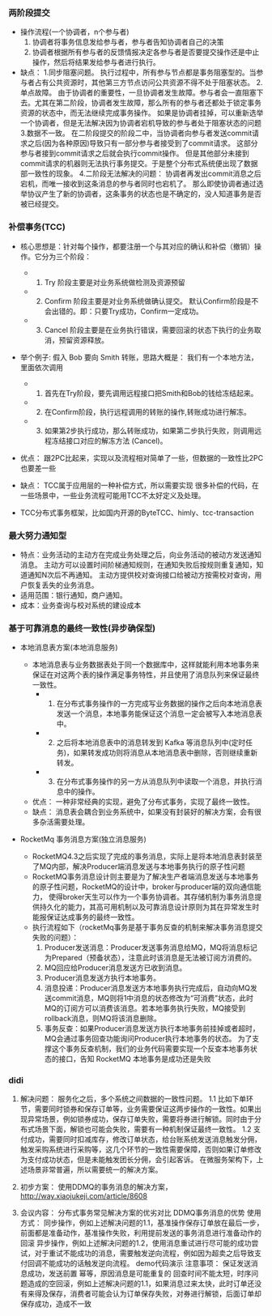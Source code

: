 ### 两阶段提交
- 操作流程(一个协调者，n个参与者)
  1. 协调者将事务信息发给参与者，参与者告知协调者自己的决策
  2. 协调者根据所有参与者的反馈情报决定各参与者是否要提交操作还是中止操作，然后将结果发给参与者进行执行。
- 缺点：
1.同步阻塞问题。
   执行过程中，所有参与节点都是事务阻塞型的。当参与者占有公共资源时，其他第三方节点访问公共资源不得不处于阻塞状态。
2.单点故障。
   由于协调者的重要性，一旦协调者发生故障。参与者会一直阻塞下去。尤其在第二阶段，协调者发生故障，那么所有的参与者还都处于锁定事务资源的状态中，而无法继续完成事务操作。
   如果是协调者挂掉，可以重新选举一个协调者，但是无法解决因为协调者宕机导致的参与者处于阻塞状态的问题
3.数据不一致。
   在二阶段提交的阶段二中，当协调者向参与者发送commit请求之后(因为各种原因)导致只有一部分参与者接受到了commit请求。
   这部分参与者接到commit请求之后就会执行commit操作。
   但是其他部分未接到commit请求的机器则无法执行事务提交。于是整个分布式系统便出现了数据部一致性的现象。
4.二阶段无法解决的问题：
   协调者再发出commit消息之后宕机，而唯一接收到这条消息的参与者同时也宕机了。
   那么即使协调者通过选举协议产生了新的协调者，这条事务的状态也是不确定的，没人知道事务是否被已经提交。

### 补偿事务(TCC) 
- 核心思想是：针对每个操作，都要注册一个与其对应的确认和补偿（撤销）操作。它分为三个阶段：
    - 1. Try 阶段主要是对业务系统做检测及资源预留
    - 2. Confirm 阶段主要是对业务系统做确认提交。
         默认Confirm阶段是不会出错的。即：只要Try成功，Confirm一定成功。
    - 3. Cancel 阶段主要是在业务执行错误，需要回滚的状态下执行的业务取消，预留资源释放。
- 举个例子: 假入 Bob 要向 Smith 转账，思路大概是： 我们有一个本地方法，里面依次调用
    - 1. 首先在Try阶段，要先调用远程接口把Smith和Bob的钱给冻结起来。
    - 2. 在Confirm阶段，执行远程调用的转账的操作,转账成功进行解冻。
    - 3. 如果第2步执行成功，那么转账成功，如果第二步执行失败，则调用远程冻结接口对应的解冻方法 (Cancel)。

- 优点： 跟2PC比起来，实现以及流程相对简单了一些，但数据的一致性比2PC也要差一些
- 缺点： TCC属于应用层的一种补偿方式，所以需要实现 很多补偿的代码，在一些场景中，一些业务流程可能用TCC不太好定义及处理。
- TCC分布式事务框架，比如国内开源的ByteTCC、himly、tcc-transaction

### 最大努力通知型
- 特点：业务活动的主动方在完成业务处理之后，向业务活动的被动方发送通知消息。
    主动方可以设置时间阶梯通知规则，在通知失败后按规则重复通知，知道通知N次后不再通知。
    主动方提供校对查询接口给被动方按需校对查询，用户恢复丢失的业务消息。
- 适用范围：银行通知，商户通知。
- 成本：业务查询与校对系统的建设成本

### 基于可靠消息的最终一致性(异步确保型)
- 本地消息表方案(本地消息服务)
    - 本地消息表与业务数据表处于同一个数据库中，这样就能利用本地事务来保证在对这两个表的操作满足事务特性，并且使用了消息队列来保证最终一致性。
       - 1. 在分布式事务操作的一方完成写业务数据的操作之后向本地消息表发送一个消息，本地事务能保证这个消息一定会被写入本地消息表中。
       - 2. 之后将本地消息表中的消息转发到 Kafka 等消息队列中(定时任务)，如果转发成功则将消息从本地消息表中删除，否则继续重新转发。
       - 3. 在分布式事务操作的另一方从消息队列中读取一个消息，并执行消息中的操作。
    - 优点： 一种非常经典的实现，避免了分布式事务，实现了最终一致性。
    - 缺点： 消息表会耦合到业务系统中，如果没有封装好的解决方案，会有很多杂活需要处理。

- RocketMq 事务消息方案(独立消息服务)
    - RocketMQ4.3之后实现了完成的事务消息，实际上是将本地消息表封装至了MQ内部，解决Producer端消息发送与本地事务执行的原子性问题
    - RocketMQ事务消息设计则主要是为了解决生产者端消息发送与本地事务的原子性问题，RocketMQ的设计中，broker与producer端的双向通信能力，
       使得broker天生可以作为一个事务协调者。其存储机制为事务消息提供持久化的能力，其高可用机制以及可靠消息设计原则为其在异常发生时能报保证达成事务的最终一致性。
    - 执行流程如下（rocketMq事务是基于事务反查的机制来解决事务消息提交失败的问题）：
      1. Producer发送消息：Producer发送事务消息给MQ，MQ将消息标记为Prepared（预备状态），注意此时该消息是无法被订阅方消费的。
      2. MQ回应给Producer消息发送方已收到消息。
      3. Producer消息发送方执行本地事务。
      4. 消息投递：Producer消息发送方本地事务执行完成后，自动向MQ发送commit消息，MQ则将1中消息的状态修改为“可消费”状态，此时MQ的订阅方可以消费该消息。若本地事务执行失败，MQ接受到rollback消息，则MQ将该消息删除。
      5. 事务反查：如果Producer消息发送方执行本地事务前挂掉或者超时，MQ会通过事务回查功能询问Producer执行本地事务的状态。
          为了支撑这个事务反查机制，我们的业务代码需要实现一个反查本地事务状态的接口，告知 RocketMQ 本地事务是成功还是失败


### didi 
1. 解决问题：
服务化之后，多个系统之间数据的一致性问题。
1.1 比如下单环节，需要同时锁券和保存订单等，业务需要保证这两步操作的一致性。如果出现异常场景，例如锁券成功，保存订单失败，需要将券进行解锁。同时由于分布式场景下面，解锁也可能会失败，需要有一种机制保证最终一致性。
1.2 支付成功，需要同时扣减库存，修改订单状态，给台账系统发送消息触发分佣，触发采购系统进行采购等，这几个环节的一致性需要保障，否则如果订单修改为支付成功状态，但是未能触发团长分佣，会引起客诉。
在微服务架构下，上述场景非常普遍，所以需要统一的解决方案。

2. 初步方案：
使用DDMQ的事务消息的解决方案，http://way.xiaojukeji.com/article/8608

3. 会议内容：
分布式事务常见解决方案的优劣对比
DDMQ事务消息的优势
使用方式：
同步操作，例如上述解决问题的1.1，基准操作保存订单放在最后一步，前面都是准备动作，基准操作失败，利用提前发送的事务消息进行准备动作的回滚
异步操作，例如上述解决问题的1.2，使用消息重试进行尽可能的成功尝试，对于重试不能成功的消息，需要触发逆向流程，例如因为超卖之后导致支付回调不能成功的话触发逆向流程。
demo代码演示
注意事项：
保证发送消息成功，发送前置
幂等，原因消息是可能重复的
回查时间不能太短，时序问题造成的空回滚，例如上述解决问题的1.1，如果消息过来太快，此时订单还没有来得及保存，消费者可能会认为订单保存失败，对券进行解锁，后面订单却保存成功，造成不一致



